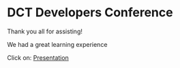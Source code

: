 # DCT Developers Conference 
Thank you all for assisting!

We had a great learning experience

Click on: [Presentation](https://cdn.pegasusgateway.com/dctdevelop/content/)